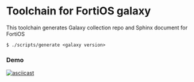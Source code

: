 # Toolchain for FortiOS galaxy

This toolchain generates Galaxy collection repo and Sphinx document for FortiOS

```
$ ./scripts/generate <galaxy version>
```

### Demo
[![asciicast](https://asciinema.org/a/YYT3jb0rY3SO9zP9wp6Ig2zwG.svg)](https://asciinema.org/a/YYT3jb0rY3SO9zP9wp6Ig2zwG)


